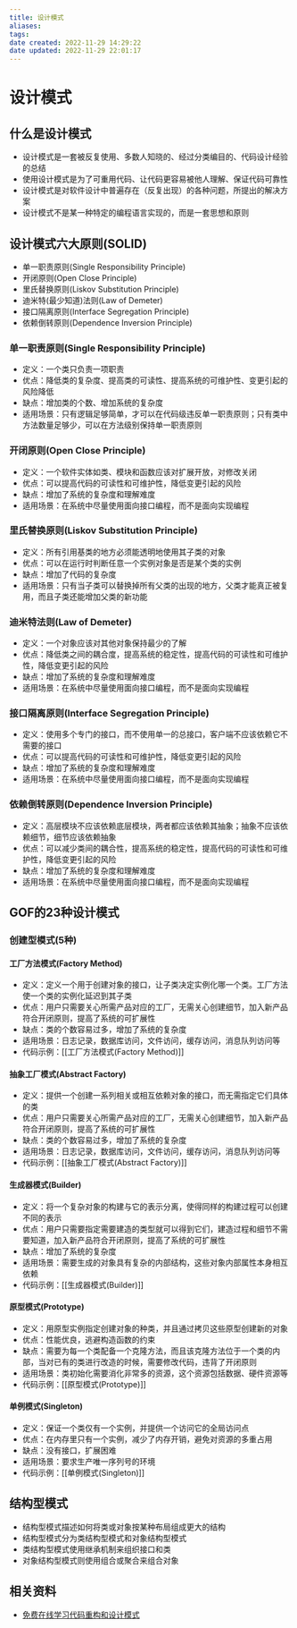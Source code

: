 ```yaml
---
title: 设计模式
aliases:
tags:
date created: 2022-11-29 14:29:22
date updated: 2022-11-29 22:01:17
---
```


# 设计模式

## 什么是设计模式

- 设计模式是一套被反复使用、多数人知晓的、经过分类编目的、代码设计经验的总结
- 使用设计模式是为了可重用代码、让代码更容易被他人理解、保证代码可靠性
- 设计模式是对软件设计中普遍存在（反复出现）的各种问题，所提出的解决方案
- 设计模式不是某一种特定的编程语言实现的，而是一套思想和原则

## 设计模式六大原则(SOLID)

- 单一职责原则(Single Responsibility Principle)
- 开闭原则(Open Close Principle)
- 里氏替换原则(Liskov Substitution Principle)
- 迪米特(最少知道)法则(Law of Demeter)
- 接口隔离原则(Interface Segregation Principle)
- 依赖倒转原则(Dependence Inversion Principle)

### 单一职责原则(Single Responsibility Principle)

- 定义：一个类只负责一项职责
- 优点：降低类的复杂度、提高类的可读性、提高系统的可维护性、变更引起的风险降低
- 缺点：增加类的个数、增加系统的复杂度
- 适用场景：只有逻辑足够简单，才可以在代码级违反单一职责原则；只有类中方法数量足够少，可以在方法级别保持单一职责原则

### 开闭原则(Open Close Principle)

- 定义：一个软件实体如类、模块和函数应该对扩展开放，对修改关闭
- 优点：可以提高代码的可读性和可维护性，降低变更引起的风险
- 缺点：增加了系统的复杂度和理解难度
- 适用场景：在系统中尽量使用面向接口编程，而不是面向实现编程

### 里氏替换原则(Liskov Substitution Principle)

- 定义：所有引用基类的地方必须能透明地使用其子类的对象
- 优点：可以在运行时判断任意一个实例对象是否是某个类的实例
- 缺点：增加了代码的复杂度
- 适用场景：只有当子类可以替换掉所有父类的出现的地方，父类才能真正被复用，而且子类还能增加父类的新功能

### 迪米特法则(Law of Demeter)

- 定义：一个对象应该对其他对象保持最少的了解
- 优点：降低类之间的耦合度，提高系统的稳定性，提高代码的可读性和可维护性，降低变更引起的风险
- 缺点：增加了系统的复杂度和理解难度
- 适用场景：在系统中尽量使用面向接口编程，而不是面向实现编程

### 接口隔离原则(Interface Segregation Principle)

- 定义：使用多个专门的接口，而不使用单一的总接口，客户端不应该依赖它不需要的接口
- 优点：可以提高代码的可读性和可维护性，降低变更引起的风险
- 缺点：增加了系统的复杂度和理解难度
- 适用场景：在系统中尽量使用面向接口编程，而不是面向实现编程

### 依赖倒转原则(Dependence Inversion Principle)

- 定义：高层模块不应该依赖底层模块，两者都应该依赖其抽象；抽象不应该依赖细节，细节应该依赖抽象
- 优点：可以减少类间的耦合性，提高系统的稳定性，提高代码的可读性和可维护性，降低变更引起的风险
- 缺点：增加了系统的复杂度和理解难度
- 适用场景：在系统中尽量使用面向接口编程，而不是面向实现编程



## GOF的23种设计模式

### 创建型模式(5种)

#### 工厂方法模式(Factory Method)

  - 定义：定义一个用于创建对象的接口，让子类决定实例化哪一个类。工厂方法使一个类的实例化延迟到其子类
  - 优点：用户只需要关心所需产品对应的工厂，无需关心创建细节，加入新产品符合开闭原则，提高了系统的可扩展性
  - 缺点：类的个数容易过多，增加了系统的复杂度
  - 适用场景：日志记录，数据库访问，文件访问，缓存访问，消息队列访问等
  - 代码示例：[[工厂方法模式(Factory Method)]]

#### 抽象工厂模式(Abstract Factory)

  - 定义：提供一个创建一系列相关或相互依赖对象的接口，而无需指定它们具体的类
  - 优点：用户只需要关心所需产品对应的工厂，无需关心创建细节，加入新产品符合开闭原则，提高了系统的可扩展性
  - 缺点：类的个数容易过多，增加了系统的复杂度
  - 适用场景：日志记录，数据库访问，文件访问，缓存访问，消息队列访问等
  - 代码示例：[[抽象工厂模式(Abstract Factory)]]

#### 生成器模式(Builder)

  - 定义：将一个复杂对象的构建与它的表示分离，使得同样的构建过程可以创建不同的表示
  - 优点：用户只需要指定需要建造的类型就可以得到它们，建造过程和细节不需要知道，加入新产品符合开闭原则，提高了系统的可扩展性
  - 缺点：增加了系统的复杂度
  - 适用场景：需要生成的对象具有复杂的内部结构，这些对象内部属性本身相互依赖
  - 代码示例：[[生成器模式(Builder)]]

#### 原型模式(Prototype)

  - 定义：用原型实例指定创建对象的种类，并且通过拷贝这些原型创建新的对象
  - 优点：性能优良，逃避构造函数的约束
  - 缺点：需要为每一个类配备一个克隆方法，而且该克隆方法位于一个类的内部，当对已有的类进行改造的时候，需要修改代码，违背了开闭原则
  - 适用场景：类初始化需要消化非常多的资源，这个资源包括数据、硬件资源等
  - 代码示例：[[原型模式(Prototype)]]

#### 单例模式(Singleton)

  - 定义：保证一个类仅有一个实例，并提供一个访问它的全局访问点
  - 优点：在内存里只有一个实例，减少了内存开销，避免对资源的多重占用
  - 缺点：没有接口，扩展困难
  - 适用场景：要求生产唯一序列号的环境
  - 代码示例：[[单例模式(Singleton)]]

## 结构型模式

  - 结构型模式描述如何将类或对象按某种布局组成更大的结构
  - 结构型模式分为类结构型模式和对象结构型模式
  - 类结构型模式使用继承机制来组织接口和类
  - 对象结构型模式则使用组合或聚合来组合对象


## 相关资料
  - [免费在线学习代码重构和设计模式](https://refactoringguru.cn/)
